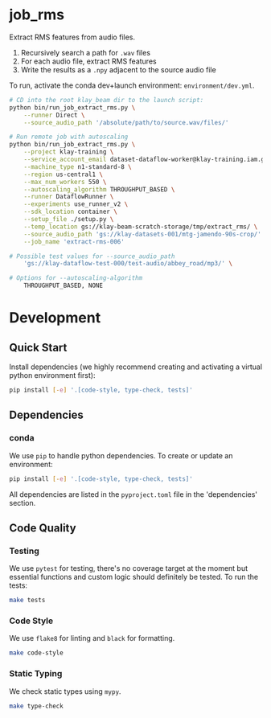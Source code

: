 # job_rms

Extract RMS features from audio files.

1. Recursively search a path for `.wav` files
1. For each audio file, extract RMS features
1. Write the results as a `.npy` adjacent to the source audio file

To run, activate the conda dev+launch environment: `environment/dev.yml`.

```bash
# CD into the root klay_beam dir to the launch script:
python bin/run_job_extract_rms.py \
    --runner Direct \
    --source_audio_path '/absolute/path/to/source.wav/files/'

# Run remote job with autoscaling
python bin/run_job_extract_rms.py \
    --project klay-training \
    --service_account_email dataset-dataflow-worker@klay-training.iam.gserviceaccount.com \
    --machine_type n1-standard-8 \
    --region us-central1 \
    --max_num_workers 550 \
    --autoscaling_algorithm THROUGHPUT_BASED \
    --runner DataflowRunner \
    --experiments use_runner_v2 \
    --sdk_location container \
    --setup_file ./setup.py \
    --temp_location gs://klay-beam-scratch-storage/tmp/extract_rms/ \
    --source_audio_path 'gs://klay-datasets-001/mtg-jamendo-90s-crop/' \
    --job_name 'extract-rms-006'

# Possible test values for --source_audio_path
    'gs://klay-dataflow-test-000/test-audio/abbey_road/mp3/' \

# Options for --autoscaling-algorithm
    THROUGHPUT_BASED, NONE
```

# Development
## Quick Start
Install dependencies (we highly recommend creating and activating a virtual
python environment first):

```sh
pip install [-e] '.[code-style, type-check, tests]'
```

## Dependencies
### conda
We use `pip` to handle python dependencies.  To create or update an environment:

```sh
pip install [-e] '.[code-style, type-check, tests]'
```

All dependencies are listed in the `pyproject.toml` file in the 'dependencies'
section.

## Code Quality
### Testing
We use `pytest` for testing, there's no coverage target at the moment but
essential functions and custom logic should definitely be tested. To run the
tests:
```sh
make tests
```

### Code Style
We use `flake8` for linting and `black` for formatting.

```sh
make code-style
```

### Static Typing
We check static types using `mypy`.
```sh
make type-check
```
